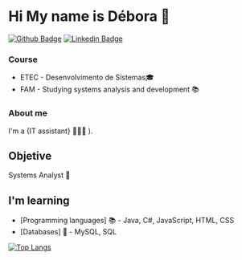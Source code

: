 # Hi My name is Débora 💜

[![Github Badge](https://img.shields.io/badge/-Github-000?style=flat-square&logo=Github&logoColor=white&link=https://github.com/deborafsm)](https://github.com/deborafsm)
[![Linkedin Badge](https://img.shields.io/badge/-LinkedIn-blue?style=flat-square&logo=Linkedin&logoColor=white&link=https://www.linkedin.com/in/dmfs/)](https://www.linkedin.com/in/dmfs/	)

### Course
- ETEC - Desenvolvimento de Sistemas🎓
- FAM - Studying systems analysis and development 📚
### About me
I'm a {IT assistant} 👩🏻‍💻 ).
## Objetive 
Systems Analyst 🚀

## I'm  learning
- [Programming languages] 📚 - Java, C#, JavaScript, HTML, CSS
- [Databases] 🎲 - MySQL, SQL

[![Top Langs](https://github-readme-stats.vercel.app/api/top-langs/?username=deborafsm)](https://github.com/deborafsm/github-readme-stats)
